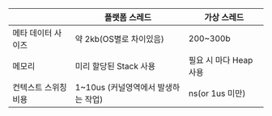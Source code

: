 |                      | 플랫폼 스레드                       | 가상 스레드            |
| -------------------- | ----------------------------------- | ---------------------- |
| 메타 데이터 사이즈   | 약 2kb(OS별로 차이있음)             | 200~300b               |
| 메모리               | 미리 할당된 Stack 사용              | 필요 시 마다 Heap 사용 |
| 컨텍스트 스위칭 비용 | 1~10us (커널영역에서 발생하는 작업) | ns(or 1us 미만)                       |
